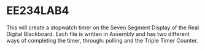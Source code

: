 # EE234LAB4
This will create a stopwatch timer on the Seven Segment Display of the Real Digital Blackboard. Each file is written in Assembly and has two different ways of completing the timer, through: polling and the Triple Timer Counter. 

